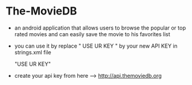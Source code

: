 # The-MovieDB
- an android application that allows users to browse the popular or top rated movies and can easily save the movie to his favorites list
- you can use it by replace " USE UR KEY " by your new API KEY in strings.xml file 

    "<string name="api_key" translatable="false">USE UR KEY</string>"
    
- create your api key from here --> http://api.themoviedb.org
